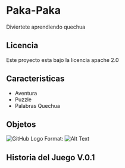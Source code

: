 # Paka-Paka
Diviertete aprendiendo quechua

## Licencia
Este proyecto esta bajo la licencia apache 2.0

## Caracteristicas
* Aventura
* Puzzle
* Palabras Quechua

## Objetos
![GitHub Logo](\Paka-Paka\Paka-Paka\Documents\images\objetos1.jpg)
Format: ![Alt Text](url)

## Historia del Juego V.0.1
